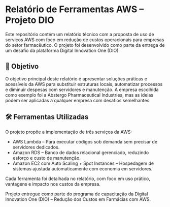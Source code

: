 # Relatório de Ferramentas AWS – Projeto DIO

Este repositório contém um relatório técnico com a proposta de uso de serviços AWS com foco em redução de custos operacionais para empresas do setor farmacêutico. O projeto foi desenvolvido como parte da entrega de um desafio da plataforma Digital Innovation One (DIO).

## 📌 Objetivo

O objetivo principal deste relatório é apresentar soluções práticas e acessíveis da AWS para substituir estruturas locais, automatizar processos e diminuir despesas com servidores e manutenção. A empresa escolhida como exemplo foi a Abstergo Pharmaceutical Industries, mas as ideias podem ser aplicadas a qualquer empresa com desafios semelhantes.

## 🛠️ Ferramentas Utilizadas

O projeto propõe a implementação de três serviços da AWS:

- AWS Lambda – Para executar códigos sob demanda sem precisar de servidores dedicados.
- Amazon RDS – Banco de dados relacional gerenciado, reduzindo esforço e custo de manutenção.
- Amazon EC2 com Auto Scaling + Spot Instances – Hospedagem de sistemas ajustada automaticamente com economia em servidores.

Cada ferramenta foi detalhada no relatório, com foco em uso prático, vantagens e impacto nos custos da empresa.

Projeto entregue como parte do programa de capacitação da Digital Innovation One (DIO) – Redução dos Custos em Farmácias com AWS.
